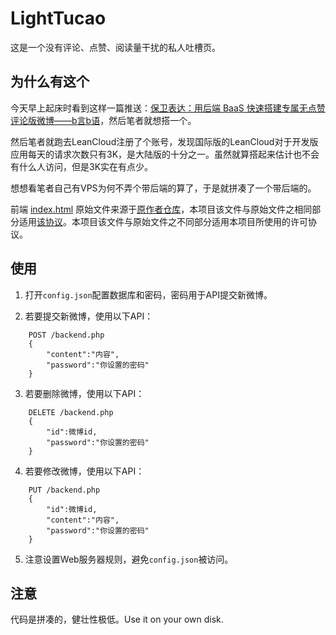 # LightTucao

这是一个没有评论、点赞、阅读量干扰的私人吐槽页。

## 为什么有这个

今天早上起床时看到这样一篇推送：[保卫表达：用后端 BaaS 快速搭建专属无点赞评论版微博——b言b语](https://sspai.com/post/60024)，然后笔者就想搭一个。

然后笔者就跑去LeanCloud注册了个账号，发现国际版的LeanCloud对于开发版应用每天的请求次数只有3K，是大陆版的十分之一。虽然就算搭起来估计也不会有什么人访问，但是3K实在有点少。

想想看笔者自己有VPS为何不弄个带后端的算了，于是就拼凑了一个带后端的。

前端 [index.html](./index.html) 原始文件来源于[原作者仓库](https://github.com/daibor/nonsense.fun)，本项目该文件与原始文件之相同部分适用[该协议](https://github.com/daibor/nonsense.fun/blob/master/LICENSE)。本项目该文件与原始文件之不同部分适用本项目所使用的许可协议。

## 使用

1. 打开```config.json```配置数据库和密码，密码用于API提交新微博。

2. 若要提交新微博，使用以下API：

```
    POST /backend.php
    {
        "content":"内容",
        "password":"你设置的密码"
    }
```

3. 若要删除微博，使用以下API：

```
    DELETE /backend.php
    {
        "id":微博id,
        "password":"你设置的密码"
    }
```

4. 若要修改微博，使用以下API：

```
    PUT /backend.php
    {
        "id":微博id,
        "content":"内容",
        "password":"你设置的密码"
    }
```

5. 注意设置Web服务器规则，避免```config.json```被访问。

## 注意

代码是拼凑的，健壮性极低。Use it on your own disk.